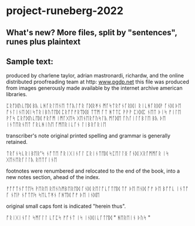 # project-runeberg-2022
## What's new? More files, split by "sentences", runes plus plaintext 
## Sample text:

produced by charlene taylor, adrian mastronardi, richardw, and the online distributed proofreading team at http: www.pgdp.net this file was produced from images generously made available by the internet archive american libraries.

ᛈᚱᚩᛞᚢᚳᛖᛞ ᛒᚣ ᚳᚻᚪᚱᛚᛖᚾᛖ ᛏᚪᚣᛚᚩᚱ ᚪᛞᚱᛡᚾ ᛗᚪᛋᛏᚱᚩᚾᚪᚱᛞᛁ ᚱᛁᚳᚻᚪᚱᛞᚹ ᚪᚾᛞ ᚦᛖ ᚩᚾᛚᛁᚾᛖ ᛞᛁᛋᛏᚱᛁᛒᚢᛏᛖᛞ ᛈᚱᚩᚩᚠᚱᛠᛞᛝ ᛏᛠᛗ ᚪᛏ ᚻᛏᛏᛈ ᚹᚹᚹ ᛈᚷᛞᛈ ᚾᛖᛏ ᚦᛁᛋ ᚠᛁᛚᛖ ᚹᚪᛋ ᛈᚱᚩᛞᚢᚳᛖᛞ ᚠᚱᚩᛗ ᛁᛗᚪᚷᛖᛋ ᚷᛖᚾᛖᚱᚩᚢᛋᛚᚣ ᛗᚪᛞᛖ ᚪᚢᚪᛁᛚᚪᛒᛚᛖ ᛒᚣ ᚦᛖ ᛁᚾᛏᛖᚱᚾᛖᛏ ᚪᚱᚳᚻᛁᚢᛖ ᚪᛗᛖᚱᛁᚳᚪᚾ ᛚᛁᛒᚱᚪᚱᛁᛖ

transcriber's note original printed spelling and grammar is generally retained.

ᛏᚱᚪᚾᛋᚳᚱᛁᛒᛖᚱ'ᛋ ᚾᚩᛏᛖ ᚩᚱᛁᚷᛁᚾᚪᛚ ᛈᚱᛁᚾᛏᛖᛞ ᛋᛈᛖᛚᛚᛝ ᚪᚾᛞ ᚷᚱᚪᛗᛗᚪᚱ ᛁᛋ ᚷᛖᚾᛖᚱᚪᛚᛚᚣ ᚱᛖᛏᚪᛁᚾᛖ

footnotes were renumbered and relocated to the end of the book, into a new notes section, ahead of the index.

ᚠᚩᚩᛏᚾᚩᛏᛖᛋ ᚹᛖᚱᛖ ᚱᛖᚾᚢᛗᛒᛖᚱᛖᛞ ᚪᚾᛞ ᚱᛖᛚᚩᚳᚪᛏᛖᛞ ᛏᚩ ᚦᛖ ᛖᚾᛞ ᚩᚠ ᚦᛖ ᛒᚩᚩᚳ ᛁᚾᛏᚩ ᚪ ᚾᛖᚹ ᚾᚩᛏᛖᛋ ᛋᛖᚳᛏᛡᚾ ᚪᚻᛠᛞ ᚩᚠ ᚦᛖ ᛁᚾᛞᛖ

original small caps font is indicated "herein thus".

ᚩᚱᛁᚷᛁᚾᚪᛚ ᛋᛗᚪᛚᛚ ᚳᚪᛈᛋ ᚠᚩᚾᛏ ᛁᛋ ᛁᚾᛞᛁᚳᚪᛏᛖᛞ " ᚻᛖᚱᛖᛁᚾ ᚦᚢᛋ "